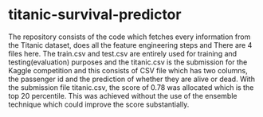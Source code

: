 # titanic-survival-predictor
The repository consists of the code which fetches every information from the Titanic dataset, does all the feature engineering steps and 
There are 4 files here. The train.csv and test.csv are entirely used for training and testing(evaluation) purposes and the titanic.csv is the submission for the Kaggle competition and this consists of CSV file which has two columns, the passenger id and the prediction of whether they are alive or dead.
With the submission file titanic.csv, the score of 0.78 was allocated which is the top 20 percentile.
This was achieved without the use of the ensemble technique which could improve the score substantially.
